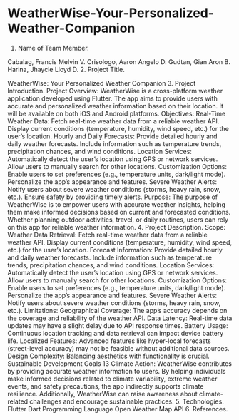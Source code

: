 # WeatherWise-Your-Personalized-Weather-Companion

1. Name of Team Member.

Cabalag, Francis Melvin V.
Crisologo, Aaron Angelo D.
Gudtan, Gian Aron B.
Harina, Jhaycie Lloyd D.
2. Project Title.

WeatherWise: Your Personalized Weather Companion
3. Project Introduction.
Project Overview:
WeatherWise is a cross-platform weather application developed using Flutter. The app aims to provide users with accurate and personalized weather information based on their location. It will be available on both iOS and Android platforms.
Objectives:
Real-Time Weather Data:
Fetch real-time weather data from a reliable weather API.
Display current conditions (temperature, humidity, wind speed, etc.) for the user’s location.
Hourly and Daily Forecasts:
Provide detailed hourly and daily weather forecasts.
Include information such as temperature trends, precipitation chances, and wind conditions.
Location Services:
Automatically detect the user’s location using GPS or network services.
Allow users to manually search for other locations.
Customization Options:
Enable users to set preferences (e.g., temperature units, dark/light mode).
Personalize the app’s appearance and features.
Severe Weather Alerts:
Notify users about severe weather conditions (storms, heavy rain, snow, etc.).
Ensure safety by providing timely alerts.
Purpose:
The purpose of WeatherWise is to empower users with accurate weather insights, helping them make informed decisions based on current and forecasted conditions. Whether planning outdoor activities, travel, or daily routines, users can rely on this app for reliable weather information.
4. Project Description.
Scope:
Weather Data Retrieval:
Fetch real-time weather data from a reliable weather API.
Display current conditions (temperature, humidity, wind speed, etc.) for the user’s location.
Forecast Information:
Provide detailed hourly and daily weather forecasts.
Include information such as temperature trends, precipitation chances, and wind conditions.
Location Services:
Automatically detect the user’s location using GPS or network services.
Allow users to manually search for other locations.
Customization Options:
Enable users to set preferences (e.g., temperature units, dark/light mode).
Personalize the app’s appearance and features.
Severe Weather Alerts:
Notify users about severe weather conditions (storms, heavy rain, snow, etc.).
Limitations:
Geographical Coverage:
The app’s accuracy depends on the coverage and reliability of the weather API.
Data Latency:
Real-time data updates may have a slight delay due to API response times.
Battery Usage:
Continuous location tracking and data retrieval can impact device battery life.
Localized Features:
Advanced features like hyper-local forecasts (street-level accuracy) may not be feasible without additional data sources.
Design Complexity:
Balancing aesthetics with functionality is crucial.
Sustainable Development Goals 13 Climate Action:
WeatherWise contributes by providing accurate weather information to users. By helping individuals make informed decisions related to climate variability, extreme weather events, and safety precautions, the app indirectly supports climate resilience. Additionally, WeatherWise can raise awareness about climate-related challenges and encourage sustainable practices.
5. Technologies.
Flutter 
Dart Programming Language
Open Weather Map API
6. References.
